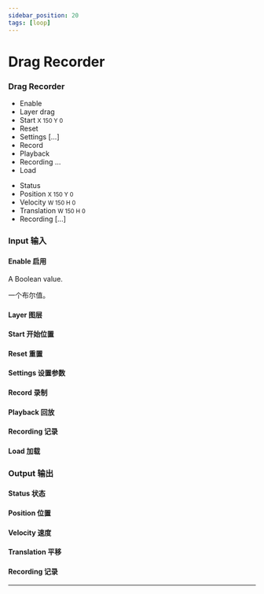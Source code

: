 ```yaml
---
sidebar_position: 20
tags: [loop]
---
```


# Drag Recorder



<div className="patch-container">
    <div className="patch processor">
        <h3>Drag Recorder</h3>
        <ul className="inputs">
            <li>Enable <span className="checkbox-off"></span></li>
            <li>Layer <span>drag</span></li>
            <li>Start <small> X <span>150</span> Y <span>0</span></small></li>
            <li>Reset</li>
            <li>Settings <span>[...]</span></li>
            <li>Record <span className="checkbox-off"></span></li>
            <li>Playback <span className="checkbox-off"></span></li>
            <li>Recording <span>...</span></li>
            <li>Load</li>
        </ul>
        <ul className="outputs">
            <li>Status <span className="patch-color-preview status"></span></li>
            <li>Position <small> X <span>150</span> Y <span>0</span></small></li> 
            <li>Velocity <small> W <span>150</span> H <span>0</span></small></li>
            <li>Translation <small> W <span>150</span> H <span>0</span></small></li>
            <li>Recording <span>[...]</span></li>
        </ul>
    </div>
</div>

<div className="port-descriptions">
<div className="inputs">

### Input 输入

#### Enable 启用

A Boolean value.

一个布尔值。

#### Layer 图层

#### Start 开始位置

#### Reset 重置

#### Settings 设置参数

#### Record 录制

#### Playback 回放

#### Recording 记录

#### Load 加载

</div>
<div className="outputs">

### Output 输出

#### Status 状态

#### Position 位置

#### Velocity 速度

#### Translation 平移

#### Recording 记录

</div>
</div>

------
